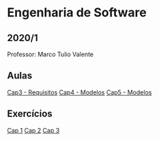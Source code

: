 # Engenharia de Software 
## 2020/1

Professor: Marco Tulio Valente

## Aulas

[Cap3 - Requisitos](Cap3-Requisitos.md)
[Cap4 - Modelos](Cap4-Modelos.md)
[Cap5 - Modelos](Cap05.md)

## Exercícios

[Cap 1](Cap1-Exercicios.md)
[Cap 2](Cap2-Exercicios.md)
[Cap 3](Cap3-Exercicios.md)
<!-- [Cap 4](Cap4-Exercicios.md) -->